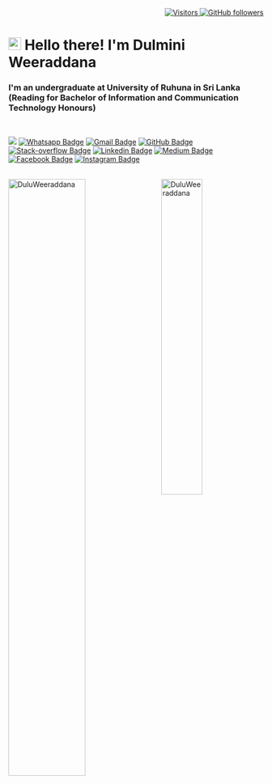 <p align="right">
  <a href="https://github.com/DuluWeeraddana">
    <img src="https://komarev.com/ghpvc/?username=DuluWeeraddana&style=flat-square&color=040404" alt="Visitors" />
  </a>
  <a href="https://github.com/DuluWeeraddana?tab=followers">
    <img alt="GitHub followers" src="https://img.shields.io/github/followers/DuluWeeraddana?style=flat-square&color=040404&labelColor=565656&logo=github" alt="Followers" />
  </a>
</p>

<h1 align="left" id="macropower-title"><img src="https://media.giphy.com/media/hvRJCLFzcasrR4ia7z/giphy.gif" width="25px"></a> Hello there! I'm Dulmini Weeraddana</h1>
<h3 align="left">I'm an undergraduate at University of Ruhuna in Sri Lanka (Reading for Bachelor of Information and Communication Technology Honours)</h3>

<br>

[![](https://img.shields.io/website?color=040404&style=flat-square&labelColor=DC143C&up_message=DW&url=https://duluweeraddana.github.io)](https://duluweeraddana.github.io)
[![Whatsapp Badge](https://img.shields.io/badge/WhatsApp-075e54?style=flat-square&logo=whatsapp&logoColor=white&link=https://wa.me/+94712123127)](https://wa.me/+94712123127)
[![Gmail Badge](https://img.shields.io/badge/Gmail-db4437?style=flat-square&logo=Gmail&logoColor=white&link=mailto:duluweeraddana143@gmail.com)](mailto:duluweeraddana143@gmail.com)
[![GitHub Badge](https://img.shields.io/badge/GitHub-100000?style=flat-square&logo=github&logoColor=white&link=https://github.com/DuluWeeraddana)](https://github.com/DuluWeeraddana)
[![Stack-overflow Badge](https://img.shields.io/badge/Stack-overflow-FE7A16?style=flat-square&logo=stack-overflow&logoColor=white&link=https://stackoverflow.com/users/18874176/dulmini-weeraddana)](https://stackoverflow.com/users/18874176/dulmini-weeraddana)
[![Linkedin Badge](https://img.shields.io/badge/LinkedIn-0a66c2?style=flat-square&labelColor=0a66c2&logo=Linkedin&logoColor=white&link=https://www.linkedin.com/in/dulminiweeraddana/)](https://www.linkedin.com/in/dulminiweeraddana/)
[![Medium Badge](https://img.shields.io/badge/Medium-02b875?style=flat-square&labelColor=12100e&logo=Medium&link=https://dulminiweeraddana.medium.com/)](https://dulminiweeraddana.medium.com/)
[![Facebook Badge](https://img.shields.io/badge/Facebook-1877f2?style=flat-square&logoColor=white&logo=facebook&link=https://www.facebook.com/dulmini.weeraddana.5)](https://www.facebook.com/dulmini.weeraddana.5)
[![Instagram Badge](https://img.shields.io/badge/Instagram-c32aa3?style=flat-square&logo=instagram&logoColor=white&link=https://www.instagram.com/dulumini_weeraddana/)](https://www.instagram.com/dulumini_weeraddana/)

<br>


<a href="#DuluWeeraddana-title">
  <img width="55%" src="https://github-readme-stats.vercel.app/api?username=DuluWeeraddana&show_icons=true&title_color=DC143C&icon_color=DC143C&text_color=ffffff&bg_color=040404&border_color=DC143C" alt="DuluWeeraddana" align="left" />
</a>

<a href="#DuluWeeraddana-title">
  <img width="40%" src="https://github-readme-stats.vercel.app/api/top-langs/?username=DuluWeeraddana&title_color=DC143C&text_color=ffffff&icon_color=DC143C&bg_color=040404&langs_count=8&layout=compact&border_color=DC143C" alt="DuluWeeraddana" align="right" />
</a>
